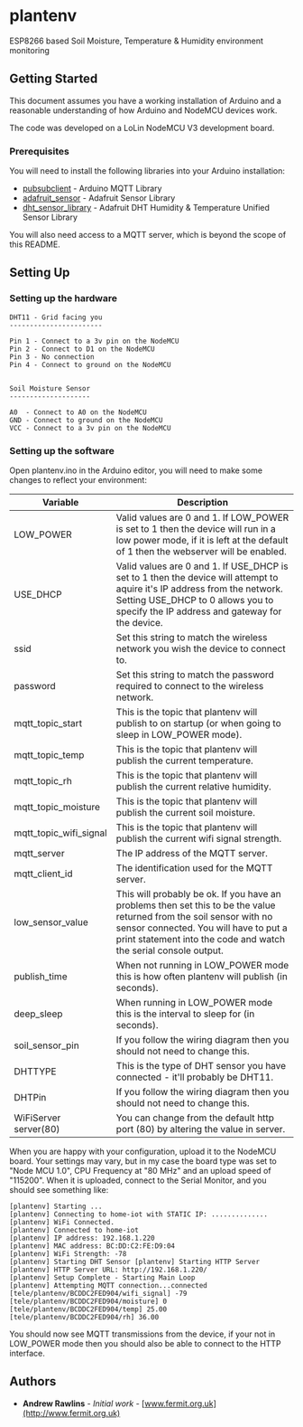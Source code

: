 # plantenv

ESP8266 based Soil Moisture, Temperature &amp; Humidity environment monitoring

## Getting Started

This document assumes you have a working installation of Arduino and a reasonable understanding of how Arduino and NodeMCU devices work.

The code was developed on a LoLin NodeMCU V3 development board.

### Prerequisites

You will need to install the following libraries into your Arduino installation:

* [pubsubclient](http://osoyoo.com/wp-content/uploads/samplecode/pubsubclient.zip) - Arduino MQTT Library
* [adafruit_sensor](https://github.com/adafruit/Adafruit_Sensor) - Adafruit Sensor Library
* [dht_sensor_library](https://github.com/adafruit/DHT-sensor-library) - Adafruit DHT Humidity & Temperature Unified Sensor Library

You will also need access to a MQTT server, which is beyond the scope of this README.

## Setting Up

### Setting up the hardware

```
DHT11 - Grid facing you
-----------------------

Pin 1 - Connect to a 3v pin on the NodeMCU
Pin 2 - Connect to D1 on the NodeMCU
Pin 3 - No connection
Pin 4 - Connect to ground on the NodeMCU


Soil Moisture Sensor
--------------------

A0  - Connect to A0 on the NodeMCU
GND - Connect to ground on the NodeMCU
VCC - Connect to a 3v pin on the NodeMCU
```

### Setting up the software

Open plantenv.ino in the Arduino editor, you will need to make some changes to reflect your environment:

Variable | Description
-------- | -----------
LOW_POWER | Valid values are 0 and 1.  If LOW_POWER is set to 1 then the device will run in a low power mode, if it is left at the default of 1 then the webserver will be enabled.
USE_DHCP | Valid values are 0 and 1.  If USE_DHCP is set to 1 then the device will attempt to aquire it's IP address from the network.  Setting USE_DHCP to 0 allows you to specify the IP address and gateway for the device.
ssid | Set this string to match the wireless network you wish the device to connect to.
password | Set this string to match the password required to connect to the wireless network.
mqtt_topic_start | This is the topic that plantenv will publish to on startup (or when going to sleep in LOW_POWER mode).
mqtt_topic_temp | This is the topic that plantenv will publish the current temperature.
mqtt_topic_rh | This is the topic that plantenv will publish the current relative humidity.
mqtt_topic_moisture | This is the topic that plantenv will publish the current soil moisture.
mqtt_topic_wifi_signal | This is the topic that plantenv will publish the current wifi signal strength.
mqtt_server | The IP address of the MQTT server.  
mqtt_client_id | The identification used for the MQTT server.
low_sensor_value | This will probably be ok.  If you have an problems then set this to be the value returned from the soil sensor with no sensor connected.  You will have to put a print statement into the code and watch the serial console output.
publish_time | When not running in LOW_POWER mode this is how often plantenv will publish (in seconds).
deep_sleep | When running in LOW_POWER mode this is the interval to sleep for (in seconds).
soil_sensor_pin | If you follow the wiring diagram then you should not need to change this.
DHTTYPE | This is the type of DHT sensor you have connected - it'll probably be DHT11.
DHTPin | If you follow the wiring diagram then you should not need to change this.
WiFiServer server(80) | You can change from the default http port (80) by altering the value in server.

When you are happy with your configuration, upload it to the NodeMCU board.  Your settings may vary, but in my case the board type was set to "Node MCU 1.0", CPU Frequency at "80 MHz" and an upload speed of "115200".  When it is uploaded, connect to the Serial Monitor, and you should see something like:

```
[plantenv] Starting ...
[plantenv] Connecting to home-iot with STATIC IP: ..............
[plantenv] WiFi Connected.
[plantenv] Connected to home-iot
[plantenv] IP address: 192.168.1.220
[plantenv] MAC address: BC:DD:C2:FE:D9:04
[plantenv] WiFi Strength: -78
[plantenv] Starting DHT Sensor [plantenv] Starting HTTP Server
[plantenv] HTTP Server URL: http://192.168.1.220/
[plantenv] Setup Complete - Starting Main Loop
[plantenv] Attempting MQTT connection...connected
[tele/plantenv/BCDDC2FED904/wifi_signal] -79
[tele/plantenv/BCDDC2FED904/moisture] 0
[tele/plantenv/BCDDC2FED904/temp] 25.00
[tele/plantenv/BCDDC2FED904/rh] 36.00
```

You should now see MQTT transmissions from the device, if your not in LOW_POWER mode then you should also be able to connect to the HTTP interface.

## Authors

* **Andrew Rawlins** - *Initial work* - [www.fermit.org.uk](http://www.fermit.org.uk) 
